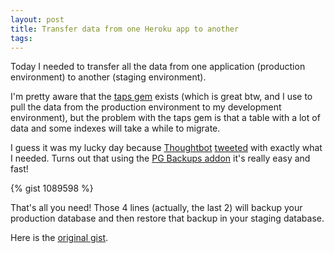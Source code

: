 ```yaml
---
layout: post
title: Transfer data from one Heroku app to another
tags: 
---
```

Today I needed to transfer all the data from one application (production
environment) to another (staging environment).

I'm pretty aware that the [taps gem](https://rubygems.org/gems/taps) exists
(which is great btw, and I use to pull the data from the production
environment to my development environment), but the problem with the taps gem
is that a table with a lot of data and some indexes will take a while to
migrate.

I guess it was my lucky day because [Thoughtbot](http://thoughtbot.com/)
[tweeted](https://twitter.com/thoughtbot/status/92957355330904064) with
exactly what I needed. Turns out that using the [PG Backups
addon](http://addons.heroku.com/pgbackups) it's really easy and fast!

{% gist 1089598 %}

That's all you need! Those 4 lines (actually, the last 2) will backup your
production database and then restore that backup in your staging database.

Here is the [original gist](https://gist.github.com/1089598).

